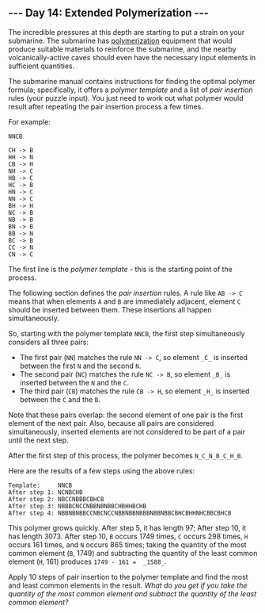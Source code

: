﻿## --- Day 14: Extended Polymerization ---

The incredible pressures at this depth are starting to put a strain on your submarine. The submarine has  [polymerization](https://en.wikipedia.org/wiki/Polymerization)  equipment that would produce suitable materials to reinforce the submarine, and the nearby volcanically-active caves should even have the necessary input elements in sufficient quantities.

The submarine manual contains  instructions  for finding the optimal polymer formula; specifically, it offers a  _polymer template_  and a list of  _pair insertion_  rules (your puzzle input). You just need to work out what polymer would result after repeating the pair insertion process a few times.

For example:

```
NNCB

CH -> B
HH -> N
CB -> H
NH -> C
HB -> C
HC -> B
HN -> C
NN -> C
BH -> H
NC -> B
NB -> B
BN -> B
BB -> N
BC -> B
CC -> N
CN -> C

```

The first line is the  _polymer template_  - this is the starting point of the process.

The following section defines the  _pair insertion_  rules. A rule like  `AB -> C`  means that when elements  `A`  and  `B`  are immediately adjacent, element  `C`  should be inserted between them. These insertions all happen simultaneously.

So, starting with the polymer template  `NNCB`, the first step simultaneously considers all three pairs:

-   The first pair (`NN`) matches the rule  `NN -> C`, so element  `_C_`  is inserted between the first  `N`  and the second  `N`.
-   The second pair (`NC`) matches the rule  `NC -> B`, so element  `_B_`  is inserted between the  `N`  and the  `C`.
-   The third pair (`CB`) matches the rule  `CB -> H`, so element  `_H_`  is inserted between the  `C`  and the  `B`.

Note that these pairs overlap: the second element of one pair is the first element of the next pair. Also, because all pairs are considered simultaneously, inserted elements are not considered to be part of a pair until the next step.

After the first step of this process, the polymer becomes  `N_C_N_B_C_H_B`.

Here are the results of a few steps using the above rules:

```
Template:     NNCB
After step 1: NCNBCHB
After step 2: NBCCNBBBCBHCB
After step 3: NBBBCNCCNBBNBNBBCHBHHBCHB
After step 4: NBBNBNBBCCNBCNCCNBBNBBNBBBNBBNBBCBHCBHHNHCBBCBHCB

```

This polymer grows quickly. After step 5, it has length 97; After step 10, it has length 3073. After step 10,  `B`  occurs 1749 times,  `C`  occurs 298 times,  `H`  occurs 161 times, and  `N`  occurs 865 times; taking the quantity of the most common element (`B`, 1749) and subtracting the quantity of the least common element (`H`, 161) produces  `1749 - 161 =  _1588_`.

Apply 10 steps of pair insertion to the polymer template and find the most and least common elements in the result.  _What do you get if you take the quantity of the most common element and subtract the quantity of the least common element?_